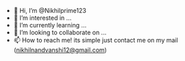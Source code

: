 - 👋 Hi, I’m @Nikhilprime123
- 👀 I’m interested in ...
- 🌱 I’m currently learning ...
- 💞️ I’m looking to collaborate on ...
- 📫 How to reach me! its simple just contact me on my mail (nikhilnandvanshi12@gmail.com)

<!---
Nikhilprime123/Nikhilprime123 is a ✨ special ✨ repository because its `README.md` (this file) appears on your GitHub profile.
You can click the Preview link to take a look at your changes.
--->
